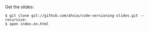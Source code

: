 Get the slides:

    $ git clone git://github.com/ahsio/code-versioning-slides.git --recursive:
    $ open index.en.html

